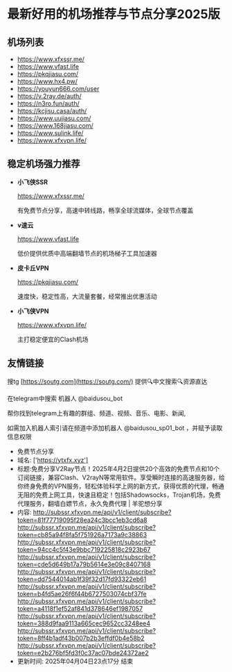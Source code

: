 # 最新好用的机场推荐与节点分享2025版

## 机场列表
* https://www.xfxssr.me/
* https://www.vfast.life
* https://pkqjiasu.com/
* https://www.hx4.pw/ 
* https://youyun666.com/user
* https://v.2ray.de/auth/
* https://n3ro.fun/auth/
* https://kcjisu.casa/auth/
* https://www.uujiasu.com/
* https://www.168jiasu.com/
* https://www.sulink.life/
* https://www.xfxvpn.life/

## 稳定机场强力推荐

+ **小飞侠SSR**
  
   https://www.xfxssr.me/
   
   有免费节点分享，高速中转线路，畅享全球流媒体，全球节点覆盖
   
+ **v速云**
  
   https://www.vfast.life
   
   低价提供优质中高端翻墙节点的机场梯子工具加速器
   
+ **皮卡丘VPN**
  
   https://pkqjiasu.com/
   
   速度快，稳定性高，大流量套餐，经常推出优惠活动
   
+ **小飞侠VPN**
  
   https://www.xfxvpn.life/
   
   主打稳定便宜的Clash机场

## 友情链接

搜tg [https://soutg.com](https://soutg.com/) 提供🔍中文搜索🔍资源直达

在telegram中搜索 机器人 @baidusou_bot

帮你找到telegram上有趣的群组、频道、视频、音乐、电影、新闻,

如需加入机器人索引请在频道中添加机器人 @baidusou_sp01_bot ，并赋予读取信息权限

- 免费节点分享 
- 域名: ['https://ytxfx.xyz'] 
- 标题:免费分享V2Ray节点！2025年4月2日提供20个高效的免费节点和10个订阅链接，兼容Clash、V2rayN等常用软件。享受瞬时连接的高速服务器，给你终身免费的VPN服务，轻松体验科学上网的新方式，获得优质的代理，畅通无阻的免费上网工具，快速且稳定！包括Shadowsocks，Trojan机场，免费代理服务，翻墙白嫖节点，永久免费代理  |  羊驼想分享 
- 内容: 
http://subssr.xfxvpn.me/api/v1/client/subscribe?token=81f77719095f28ea24c3bcc1eb3cd6a8
http://subssr.xfxvpn.me/api/v1/client/subscribe?token=cb85a94f8fa5f751926a7173a9c38863
http://subssr.xfxvpn.me/api/v1/client/subscribe?token=94cc4c5f43e9bbc719225818c2923b67
http://subssr.xfxvpn.me/api/v1/client/subscribe?token=cde5d649b17a79b5614e3e09c8407168
http://subssr.xfxvpn.me/api/v1/client/subscribe?token=dd7544014ab1f39f32d17fd93322eb61
http://subssr.xfxvpn.me/api/v1/client/subscribe?token=b4fd5ae26f6f44b6727503074cbf37fe
http://subssr.xfxvpn.me/api/v1/client/subscribe?token=a4118f1ef52af841d378646ef1987057
http://subssr.xfxvpn.me/api/v1/client/subscribe?token=388d9faa9113a665cec9652cc3248ee4
http://subssr.xfxvpn.me/api/v1/client/subscribe?token=8ff4b1adf43b007b2b3effdf0b4e58b2
http://subssr.xfxvpn.me/api/v1/client/subscribe?token=e2b276bf5fd3f0c37ac07bde24372ae2 
- 更新时间: 2025年04月04日23点17分 
结束
